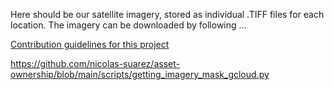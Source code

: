 Here should be our satellite imagery, stored as individual .TIFF files for each location. The imagery can be downloaded by following ...

[Contribution guidelines for this project](../scripts/getting_imagery_mask_gcloud.py)


https://github.com/nicolas-suarez/asset-ownership/blob/main/scripts/getting_imagery_mask_gcloud.py

